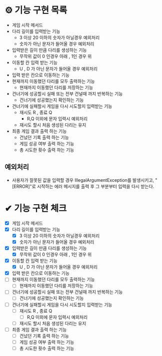 # ⚙️ 기능 구현 목록
- 게임 시작 메서드
- 다리 길이를 입력받는 기능
    - 3 이상 20 이하의 숫자가 아닐경우 예외처리
    - 숫자가 아닌 문자가 들어올 경우 예외처리
- 입력받은 길이 만큼 다리를 생성하는 기능
  - 무작위 값이 0 인경우 아래 , 1인 경우 위
- 이동할 칸 입력 받는 기능
  - U , D 가 아닌 문자가 들어올 경우 예외처리
- 입력 받은 칸으로 이동하는 기능
- 현재까지 이동했던 다리를 모두 출력하는 기능
  - 현재까지 이동했던 다리를 저장하는 기능
- 건너기에 성공할시 실패 또는 전부 건널때 까지 반복하는 기능
  - 건너기에 성공했는지 확인하는 기능
- 건너기에 실패할시 게임을 다시 시도할지 입력받는 기능
  - 재시도 R , 종료 Q
    - R,Q 이외에 문자 입력시 예외처리
  - 재시도 할시 처음 생성된 다리는 유지
- 최종 게임 결과 출력 하는 기능
  - 건넜던 기록 출력 하는 기능
  - 게임 성공 여부 출력 하는 기능
  - 총 시도한 횟수 출력 하는 기능

## 예외처리
- 사용자가 잘못된 값을 입력할 경우 IllegalArgumentException를 발생시키고, "[ERROR]"로 시작하는 에러 메시지를 출력 후 그 부분부터 입력을 다시 받는다.

# ✔ 기능 구현 체크
* [X] 게임 시작 메서드
* [X] 다리 길이를 입력받는 기능
  * [X] 3 이상 20 이하의 숫자가 아닐경우 예외처리
  * [X] 숫자가 아닌 문자가 들어올 경우 예외처리
* [X] 입력받은 길이 만큼 다리를 생성하는 기능
  * [X] 무작위 값이 0 인경우 아래 , 1인 경우 위
* [X] 이동할 칸 입력 받는 기능
  * [X] U , D 가 아닌 문자가 들어올 경우 예외처리
* [X] 입력 받은 칸으로 이동하는 기능
* [ ] 현재까지 이동했던 다리를 모두 출력하는 기능
  * [ ] 현재까지 이동했던 다리를 저장하는 기능
* [ ] 건너기에 성공할시 실패 또는 전부 건널때 까지 반복하는 기능
  * [ ] 건너기에 성공했는지 확인하는 기능
* [ ] 건너기에 실패할시 게임을 다시 시도할지 입력받는 기능
  * [ ] 재시도 R , 종료 Q
    * [ ] R,Q 이외에 문자 입력시 예외처리
  * [ ] 재시도 할시 처음 생성된 다리는 유지
* [ ] 최종 게임 결과 출력 하는 기능
  * [ ] 건넜던 기록 출력 하는 기능
  * [ ] 게임 성공 여부 출력 하는 기능
  * [ ] 총 시도한 횟수 출력 하는 기능
